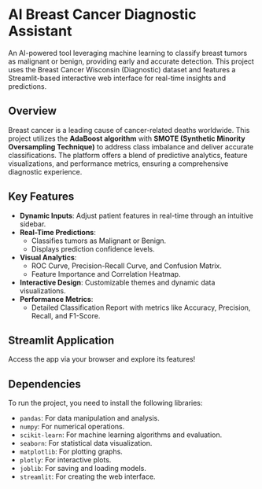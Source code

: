 # **AI Breast Cancer Diagnostic Assistant**

An AI-powered tool leveraging machine learning to classify breast tumors as malignant or benign, providing early and accurate detection. This project uses the Breast Cancer Wisconsin (Diagnostic) dataset and features a Streamlit-based interactive web interface for real-time insights and predictions.

## **Overview**

Breast cancer is a leading cause of cancer-related deaths worldwide. This project utilizes the **AdaBoost algorithm** with **SMOTE (Synthetic Minority Oversampling Technique)** to address class imbalance and deliver accurate classifications. The platform offers a blend of predictive analytics, feature visualizations, and performance metrics, ensuring a comprehensive diagnostic experience.

## **Key Features**

- **Dynamic Inputs**: Adjust patient features in real-time through an intuitive sidebar.
- **Real-Time Predictions**:
  - Classifies tumors as Malignant or Benign.
  - Displays prediction confidence levels.
- **Visual Analytics**:
  - ROC Curve, Precision-Recall Curve, and Confusion Matrix.
  - Feature Importance and Correlation Heatmap.
- **Interactive Design**: Customizable themes and dynamic data visualizations.
- **Performance Metrics**:
  - Detailed Classification Report with metrics like Accuracy, Precision, Recall, and F1-Score.

## **Streamlit Application**

Access the app via your browser and explore its features!

## **Dependencies**

To run the project, you need to install the following libraries:

- `pandas`: For data manipulation and analysis.
- `numpy`: For numerical operations.
- `scikit-learn`: For machine learning algorithms and evaluation.
- `seaborn`: For statistical data visualization.
- `matplotlib`: For plotting graphs.
- `plotly`: For interactive plots.
- `joblib`: For saving and loading models.
- `streamlit`: For creating the web interface.


